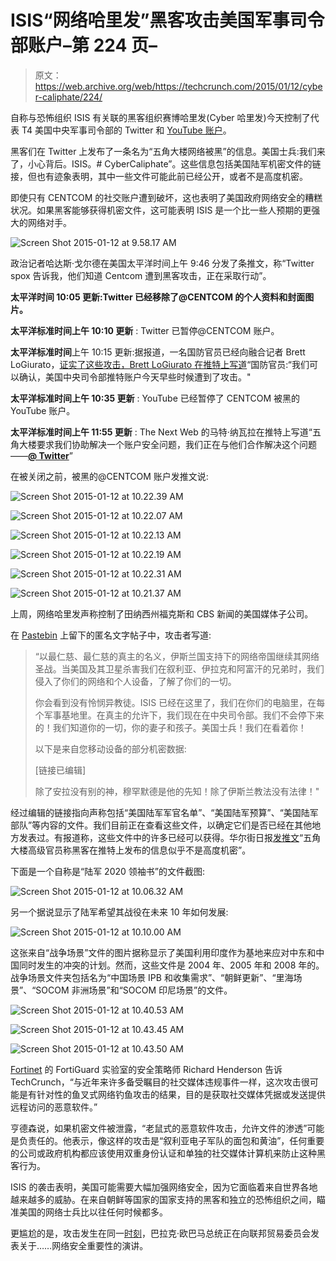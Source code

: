 # ISIS“网络哈里发”黑客攻击美国军事司令部账户–第 224 页–

> 原文：<https://web.archive.org/web/https://techcrunch.com/2015/01/12/cyber-caliphate/224/>

自称与恐怖组织 ISIS 有关联的黑客组织赛博哈里发(Cyber 哈里发)今天控制了代表 T4 美国中央军事司令部的 Twitter 和 [YouTube 账户](https://web.archive.org/web/20190315191634/https://www.youtube.com/user/centcom)。

黑客们在 Twitter 上发布了一条名为“五角大楼网络被黑”的信息。美国士兵:我们来了，小心背后。ISIS。# CyberCaliphate”。这些信息包括美国陆军机密文件的链接，但也有迹象表明，其中一些文件可能此前已经公开，或者不是高度机密。

即使只有 CENTCOM 的社交账户遭到破坏，这也表明了美国政府网络安全的糟糕状况。如果黑客能够获得机密文件，这可能表明 ISIS 是一个比一些人预期的更强大的网络对手。

![Screen Shot 2015-01-12 at 9.58.17 AM](img/d3c053c1bf7e8d8a1180a520189de946.png)

政治记者哈达斯·戈尔德在美国太平洋时间上午 9:46 分发了条推文，称“Twitter spox 告诉我，他们知道 Centcom 遭到黑客攻击，正在采取行动”。

**太平洋时间 10:05 更新:Twitter 已经移除了@CENTCOM 的个人资料和封面图片。**

**太平洋标准时间上午 10:10 更新** : Twitter 已暂停@CENTCOM 账户。

**太平洋标准时间**上午 10:15 更新:据报道，一名国防官员已经向融合记者 Brett LoGiurato，[证实了这些攻击，Brett LoGiurato 在推特上写道](https://web.archive.org/web/20190315191634/https://twitter.com/BrettLoGiurato/status/554702274111746049)“国防官员:“我们可以确认，美国中央司令部推特账户今天早些时候遭到了攻击。"

**太平洋标准时间上午 10:35 更新** : YouTube 已经暂停了 CENTCOM 被黑的 YouTube 账户。

**太平洋标准时间上午 11:55 更新** : The Next Web 的马特·纳瓦拉在推特上写道“五角大楼要求我们协助解决一个账户安全问题，我们正在与他们合作解决这个问题——[**@ Twitter**](https://web.archive.org/web/20190315191634/https://twitter.com/twitter)”

在被关闭之前，被黑的@CENTCOM 账户发推文说:

![Screen Shot 2015-01-12 at 10.22.39 AM](img/23bde0a577f14a4e94a8db3fc94575c4.png)

![Screen Shot 2015-01-12 at 10.22.07 AM](img/5ecc8d656f745b4b3d89364118bb22d3.png)

![Screen Shot 2015-01-12 at 10.22.13 AM](img/e17f05c92b3dc1ca82a2fe79b6be345c.png)

![Screen Shot 2015-01-12 at 10.22.19 AM](img/fd497812267eadb66fa5c9fc48630c18.png)

![Screen Shot 2015-01-12 at 10.22.31 AM](img/185acca684faed8699e99d835955a8ac.png)

![Screen Shot 2015-01-12 at 10.21.37 AM](img/425c17c4d60be0372e461cf6a651123a.png)

上周，网络哈里发声称控制了田纳西州福克斯和 CBS 新闻的美国媒体子公司。

在 [Pastebin](https://web.archive.org/web/20190315191634/http://pastebin.com/Y2spP7y9) 上留下的匿名文字帖子中，攻击者写道:

> “以最仁慈、最仁慈的真主的名义，伊斯兰国支持下的网络帝国继续其网络圣战。当美国及其卫星杀害我们在叙利亚、伊拉克和阿富汗的兄弟时，我们侵入了你们的网络和个人设备，了解了你们的一切。
> 
> 你会看到没有怜悯异教徒。ISIS 已经在这里了，我们在你们的电脑里，在每个军事基地里。在真主的允许下，我们现在在中央司令部。我们不会停下来的！我们知道你的一切，你的妻子和孩子。美国士兵！我们在看着你！
> 
> 以下是来自您移动设备的部分机密数据:
> 
> [链接已编辑]
> 
> 除了安拉没有别的神，穆罕默德是他的先知！除了伊斯兰教法没有法律！"

经过编辑的链接指向声称包括“美国陆军军官名单”、“美国陆军预算”、“美国陆军部队”等内容的文件。我们目前正在查看这些文件，以确定它们是否已经在其他地方发表过。有报道称，这些文件中的许多已经可以获得。华尔街日报[发推文](https://web.archive.org/web/20190315191634/https://twitter.com/wsj/status/554713621243367424)“五角大楼高级官员称黑客在推特上发布的信息似乎不是高度机密”。

下面是一个自称是“陆军 2020 领袖书”的文件截图:

![Screen Shot 2015-01-12 at 10.06.32 AM](img/d5b68c2210363ff5c08d357e7ac6ca02.png)

另一个据说显示了陆军希望其战役在未来 10 年如何发展:

![Screen Shot 2015-01-12 at 10.10.00 AM](img/cc20aa1002aa8594485739995712b67c.png)

这张来自“战争场景”文件的图片据称显示了美国利用印度作为基地来应对中东和中国同时发生的冲突的计划。然而，这些文件是 2004 年、2005 年和 2008 年的。战争场景文件夹包括名为“中国场景 IPB 和收集需求”、“朝鲜更新”、“里海场景”、“SOCOM 非洲场景”和“SOCOM 印尼场景”的文件。

![Screen Shot 2015-01-12 at 10.40.53 AM](img/83e8608841b57ab4167f654d4f3f1b1c.png)

![Screen Shot 2015-01-12 at 10.43.45 AM](img/ad6b172a7d6e1fe56d9345a70b39e99b.png)

![Screen Shot 2015-01-12 at 10.43.50 AM](img/4e46e732db952decfc59113846a4b6da.png)

[Fortinet](https://web.archive.org/web/20190315191634/http://www.fortinet.com/) 的 FortiGuard 实验室的安全策略师 Richard Henderson 告诉 TechCrunch，“与近年来许多备受瞩目的社交媒体违规事件一样，这次攻击很可能是有针对性的鱼叉式网络钓鱼攻击的结果，目的是获取社交媒体凭据或发送提供远程访问的恶意软件。”

亨德森说，如果机密文件被泄露，“老鼠式的恶意软件攻击，允许文件的渗透”可能是负责任的。他表示，像这样的攻击是“叙利亚电子军队的面包和黄油”，任何重要的公司或政府机构都应该使用双重身份认证和单独的社交媒体计算机来防止这种黑客行为。

ISIS 的袭击表明，美国可能需要大幅加强网络安全，因为它面临着来自世界各地越来越多的威胁。在来自朝鲜等国家的国家支持的黑客和独立的恐怖组织之间，瞄准美国的网络士兵比以往任何时候都多。

更尴尬的是，攻击发生在同一[时刻](https://web.archive.org/web/20190315191634/http://www.whitehouse.gov/schedule/complete)，巴拉克·欧巴马总统正在向联邦贸易委员会发表关于……网络安全重要性的演讲。